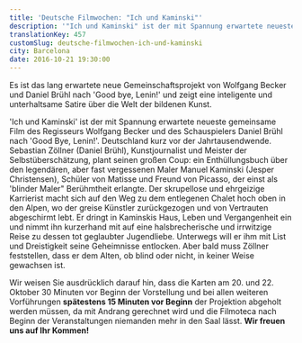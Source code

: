 ```yaml
---
title: 'Deutsche Filmwochen: "Ich und Kaminski"'
description: '"Ich und Kaminski" ist der mit Spannung erwartete neueste gemeinsame Film des Regisseurs Wolfgang Becker und des Schauspielers Daniel Brühl nach "Good Bye, Lenin!"'
translationKey: 457
customSlug: deutsche-filmwochen-ich-und-kaminski
city: Barcelona
date: 2016-10-21 19:30:00
---
```


Es ist das lang erwartete neue Gemeinschaftsprojekt von Wolfgang Becker und Daniel Brühl nach 'Good bye, Lenin!' und zeigt eine inteligente und unterhaltsame Satire über die Welt der bildenen Kunst.

'Ich und Kaminski' ist der mit Spannung erwartete neueste gemeinsame Film des Regisseurs Wolfgang Becker und des Schauspielers Daniel Brühl nach 'Good Bye, Lenin!'. Deutschland kurz vor der Jahrtausendwende. Sebastian Zöllner (Daniel Brühl), Kunstjournalist und Meister der Selbstüberschätzung, plant seinen großen Coup: ein Enthüllungsbuch über den legendären, aber fast vergessenen Maler Manuel Kaminski (Jesper Christensen), Schüler von Matisse und Freund von Picasso, der einst als 'blinder Maler" Berühmtheit erlangte. Der skrupellose und ehrgeizige Karrierist macht sich auf den Weg zu dem entlegenen Chalet hoch oben in den Alpen, wo der greise Künstler zurückgezogen und von Vertrauten abgeschirmt lebt. Er dringt in Kaminskis Haus, Leben und Vergangenheit ein und nimmt ihn kurzerhand mit auf eine halsbrecherische und irrwitzige Reise zu dessen tot geglaubter Jugendliebe. Unterwegs will er ihm mit List und Dreistigkeit seine Geheimnisse entlocken. Aber bald muss Zöllner feststellen, dass er dem Alten, ob blind oder nicht, in keiner Weise gewachsen ist.

Wir weisen Sie ausdrücklich darauf hin, dass die Karten am 20. und 22. Oktober 30 Minuten vor Beginn der Vorstellung und bei allen weiteren Vorführungen <strong>spätestens 15 Minuten vor Beginn</strong> der Projektion abgeholt werden müssen, da mit Andrang gerechnet wird und die Filmoteca nach Beginn der Veranstaltungen niemanden mehr in den Saal lässt. <strong>Wir freuen uns auf Ihr Kommen!</strong>
